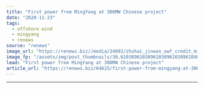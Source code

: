 ```yaml
---
title: "First power from MingYang at 300MW Chinese project"
date: "2020-11-23"
tags: 
  - offshore wind
  - mingyang
  - renews
source: "renews"
image_url: "https://renews.biz//media/24092/zhuhai_jinwan_owf_credit_mingyang_smar_energy.jpeg?mode=crop&width=770&heightratio=0.6103896103896103896103896104&slimmage=true"
image_fp: "/assets/img/post_thumbnails/38.6103896103896103896103896104&slimmage=true"
lead: "First power from MingYang at 300MW Chinese project"
article_url: "https://renews.biz/64625/first-power-from-mingyang-at-300mw-chinese-project/"
---
```


---
